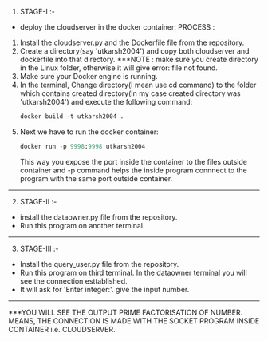 1. STAGE-I :-

* deploy the cloudserver in the docker container:
PROCESS :
1. Install the cloudserver.py and the Dockerfile file from the repository.
2. Create a directory(say 'utkarsh2004') and copy both cloudserver and dockerfile into that directory.
    ***NOTE : make sure you create directory in the Linux folder, otherwise it will give error: file not found.
3. Make sure your Docker engine is running.
3. In the terminal, Change directory(I mean use cd command) to the folder which contains created directory(In my case created directory was 'utkarsh2004') and execute the following command:
    ```python
    docker build -t utkarsh2004 .
    ```
4. Next we have to run the docker container:
    ```python
    docker run -p 9998:9998 utkarsh2004
    ```
    This way you expose the port inside the container to the files outside container and -p command helps the inside
    program connnect to the program with the same port outside container.
____________________________________________________________________________________________________________________

2. STAGE-II :-

* install the dataowner.py file from the repository.
* Run this program on another terminal.
_________________________________________________________________________________________________________________

3. STAGE-III :-

* Install the query_user.py file from the repository.
* Run this program on third terminal. In the dataowner terminal you will see the connection esttablished.
* It will ask for 'Enter integer:'. give the input number.
_________________________________________________________________________________________________________________

***YOU WILL SEE THE OUTPUT PRIME FACTORISATION OF NUMBER. MEANS, THE CONNECTION IS MADE WITH THE SOCKET PROGRAM INSIDE CONTAINER i.e. CLOUDSERVER.
